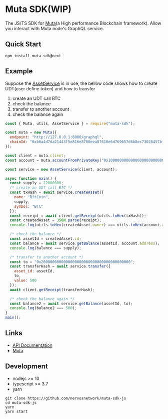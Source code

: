 # Muta SDK(WIP)

The JS/TS SDK for [Muta](https://github.com/nervosnetwork/muta)(a High performance Blockchain framework). Allow you interact with Muta node's GraphQL service.

## Quick Start

```shell
npm install muta-sdk@next
```

## Example

Suppose the [AssetService](https://github.com/nervosnetwork/muta/blob/master/built-in-services/asset/src/lib.rs) is in use, the bellow code shows how to create UDT(user define token) and how to transfer

1. create an UDT call BTC
2. check the balance
3. transfer to another account
4. check the balance again

```js
const { Muta, utils, AssetService } = require("muta-sdk");

const muta = new Muta({
  endpoint: "http://127.0.0.1:8000/graphql",
  chainId: "0xb6a4d7da21443f5e816e8700eea87610e6d769657d6b8ec73028457bf2ca4036"
});

const client = muta.client;
const account = muta.accountFromPrivateKey("0x10000000000000000000000000000000000000000000000000000000000000000");

const service = new AssetService(client, account);

async function main() {
  const supply = 22000000;
  /* create an UDT call BTC */
  const txHash = await service.createAsset({
    name: "BitCoin",
    supply,
    symbol: "BTC"
  });
  const receipt = await client.getReceipt(utils.toHex(txHash));
  const createdAsset = JSON.parse(receipt);
  console.log(utils.toHex(createdAsset.owner) === utils.toHex(account.address));

  /* check the balance */
  const assetId = createdAsset.id;
  const balance = await service.getBalance(assetId, account.address);
  console.log(balance === supply);

  /* transfer to another account */
  const to = "0x2000000000000000000000000000000000000000";
  const transferHash = await service.transfer({
    asset_id: assetId,
    to,
    value: 500
  });
  await client.getReceipt(transferHash);

  /* check the balance again */
  const balance2 = await service.getBalance(assetId, to);
  console.log(balance2 === 500);
}
main();

```

## Links

- [API Documentation](https://nervosnetwork.github.io/muta-sdk-js)
- [Muta](https://github.com/nervosnetwork/muta)

## Development

- nodejs >= 10
- typescript >= 3.7
- yarn

```shell
git clone https://github.com/nervosnetwork/muta-sdk-js
cd muta-sdk-js
yarn
yarn start
```
